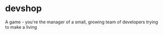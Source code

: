 # devshop
A game - you're the manager of a small, growing team of developers trying to make a living
